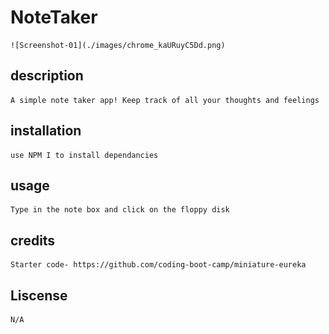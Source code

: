 # NoteTaker
    ![Screenshot-01](./images/chrome_kaURuyC5Dd.png)
## description
    A simple note taker app! Keep track of all your thoughts and feelings 
## installation
    use NPM I to install dependancies 
## usage
    Type in the note box and click on the floppy disk 
## credits
    Starter code- https://github.com/coding-boot-camp/miniature-eureka
## Liscense
    N/A